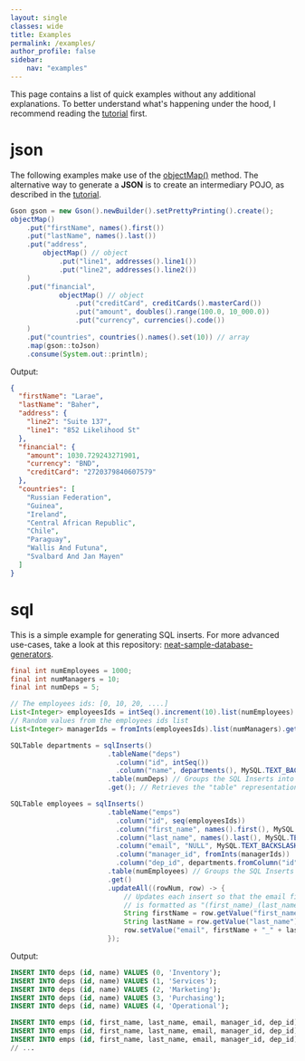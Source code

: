 ```yaml
---
layout: single
classes: wide
title: Examples
permalink: /examples/
author_profile: false
sidebar:
    nav: "examples"
---
```


This page contains a list of quick examples without any additional explanations. 
To better understand what's happening under the hood, I recommend reading the [tutorial](/tutorial) first.

# json

The following examples make use of the [objectMap()](/docs#objectmap) method.
The alternative way to generate a **JSON** is to create an intermediary POJO, as described in the [tutorial](/tutorial/#json-and-xml). 

```java
Gson gson = new Gson().newBuilder().setPrettyPrinting().create();
objectMap()
    .put("firstName", names().first())
    .put("lastName", names().last())
    .put("address",
        objectMap() // object
            .put("line1", addresses().line1())
            .put("line2", addresses().line2())
    )
    .put("financial",
            objectMap() // object
                .put("creditCard", creditCards().masterCard())
                .put("amount", doubles().range(100.0, 10_000.0))
                .put("currency", currencies().code())
    )
    .put("countries", countries().names().set(10)) // array
    .map(gson::toJson)
    .consume(System.out::println);
```

Output:
```json
{
  "firstName": "Larae",
  "lastName": "Baher",
  "address": {
    "line2": "Suite 137",
    "line1": "852 Likelihood St"
  },
  "financial": {
    "amount": 1030.729243271901,
    "currency": "BND",
    "creditCard": "2720379840607579"
  },
  "countries": [
    "Russian Federation",
    "Guinea",
    "Ireland",
    "Central African Republic",
    "Chile",
    "Paraguay",
    "Wallis And Futuna",
    "Svalbard And Jan Mayen"
  ]
}
```

# sql

This is a simple example for generating SQL inserts. For more advanced use-cases, take a look at this repository: [neat-sample-database-generators](https://github.com/nomemory/neat-sample-databases-generators).

```java
final int numEmployees = 1000;
final int numManagers = 10;
final int numDeps = 5;

// The employees ids: [0, 10, 20, ....]
List<Integer> employeesIds = intSeq().increment(10).list(numEmployees).get();
// Random values from the employees ids list
List<Integer> managerIds = fromInts(employeesIds).list(numManagers).get();

SQLTable departments = sqlInserts()
                        .tableName("deps")
                          .column("id", intSeq())
                          .column("name", departments(), MySQL.TEXT_BACKSLASH)
                        .table(numDeps) // Groups the SQL Inserts into a table
                        .get(); // Retrieves the "table" representation

SQLTable employees = sqlInserts()
                        .tableName("emps")
                          .column("id", seq(employeesIds))
                          .column("first_name", names().first(), MySQL.TEXT_BACKSLASH)
                          .column("last_name", names().last(), MySQL.TEXT_BACKSLASH)
                          .column("email", "NULL", MySQL.TEXT_BACKSLASH)
                          .column("manager_id", fromInts(managerIds))
                          .column("dep_id", departments.fromColumn("id"))
                        .table(numEmployees) // Groups the SQL Inserts inside a table
                        .get()
                        .updateAll((rowNum, row) -> {
                            // Updates each insert so that the email field
                            // is formatted as "(first_name)_(last_name)@company.com"
                            String firstName = row.getValue("first_name").toLowerCase();
                            String lastName = row.getValue("last_name").toLowerCase();
                            row.setValue("email", firstName + "_" + lastName + "@company.com");
                        });
```

Output:

```sql
INSERT INTO deps (id, name) VALUES (0, 'Inventory');
INSERT INTO deps (id, name) VALUES (1, 'Services');
INSERT INTO deps (id, name) VALUES (2, 'Marketing');
INSERT INTO deps (id, name) VALUES (3, 'Purchasing');
INSERT INTO deps (id, name) VALUES (4, 'Operational');

INSERT INTO emps (id, first_name, last_name, email, manager_id, dep_id) VALUES (0, 'Abel', 'Skibisky', 'abel_skibisky@company.com', 8630, '3');
INSERT INTO emps (id, first_name, last_name, email, manager_id, dep_id) VALUES (10, 'Olen', 'Sourlis', 'olen_sourlis@company.com', 8630, '4');
INSERT INTO emps (id, first_name, last_name, email, manager_id, dep_id) VALUES (20, 'Barry', 'Gustin', 'barry_gustin@company.com', 8630, '0');
// ...
```

